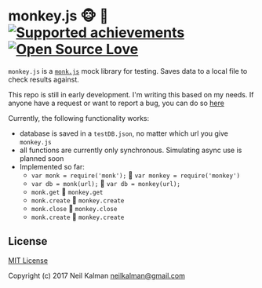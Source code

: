 # monkey.js 🐵 🍌 [![Supported achievements](http://achievibit.herokuapp.com/achievementsShield)](https://achievibit.herokuapp.com)[![Open Source Love](https://badges.frapsoft.com/os/v1/open-source.svg?v=102)](https://github.com/ellerbrock/open-source-badge/)

`monkey.js` is a [`monk.js`](https://github.com/Automattic/monk) mock library for testing. Saves data to a local file to check results against.

This repo is still in early development. I'm writing this based on my needs.
If anyone have a request or want to report a bug, you can do so [here](https://github.com/Thatkookooguy/monkey-js/issues/new)

Currently, the following functionality works:

- database is saved in a `testDB.json`, no matter which url you give `monkey.js`
- all functions are currently only synchronous. Simulating async use is planned soon
- Implemented so far:
  - `var monk = require('monk');` :banana: `var monkey = require('monkey')`
  - `var db = monk(url);` :banana: `var db = monkey(url);`
  - `monk.get` :banana: `monkey.get`
  - `monk.create` :banana: `monkey.create`
  - `monk.close` :banana: `monkey.close`
  - `monk.create` :banana: `monkey.create`

## License

[MIT License](LICENSE)

Copyright (c) 2017 Neil Kalman <neilkalman@gmail.com>
